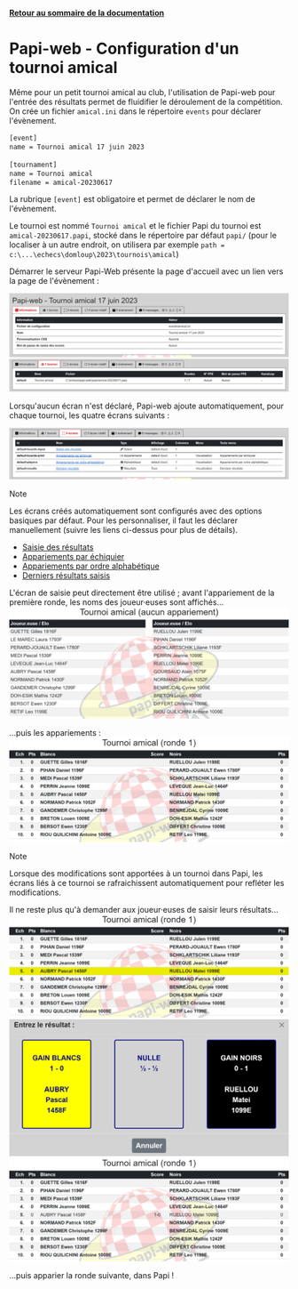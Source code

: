 **[Retour au sommaire de la documentation](../README.md)**

# Papi-web - Configuration d'un tournoi amical

Même pour un petit tournoi amical au club, l'utilisation de Papi-web pour l'entrée des résultats permet de fluidifier le déroulement de la compétition.
On crée un fichier `amical.ini` dans le répertoire `events` pour déclarer l'évènement.
```
[event]
name = Tournoi amical 17 juin 2023

[tournament] 
name = Tournoi amical
filename = amical-20230617
```
La rubrique `[event]` est obligatoire et permet de déclarer le nom de l'évènement.

Le tournoi est nommé `Tournoi amical` et le fichier Papi du tournoi est `amical-20230617.papi`, stocké dans le répertoire par défaut `papi/` (pour le localiser à un autre endroit, on utilisera par exemple `path = c:\...\echecs\domloup\2023\tournois\amical`)

Démarrer le serveur Papi-Web présente la page d'accueil avec un lien vers la page de l'évènement :

![Page d'accueil de l'évènement (informations)](images/friendly-infos.jpg)
![Page d'accueil de l'évènement (tournoi)](images/friendly-tournament.jpg)

Lorsqu'aucun écran n'est déclaré, Papi-web ajoute automatiquement, pour chaque tournoi, les quatre écrans suivants :

![Page d'accueil de l'évènement (écrans)](images/friendly-screens.jpg)

> [!NOTE]
> Les écrans créés automatiquement sont configurés avec des options basiques par défaut. Pour les personnaliser, il faut les déclarer manuellement (suivre les liens ci-dessus pour plus de détails).
> - [Saisie des résultats](21-update.md)
> - [Appariements par échiquier](22-pairings-by-board.md)
> - [Appariements par ordre alphabétique](23-pairings-by-player.md)
> - [Derniers résultats saisis](24-pairings-by-player.md)

L'écran de saisie peut directement être utilisé ; avant l'appariement de la première ronde, les noms des joueur·euses sont affichés...
![Affichage des joueur·euses avant la première ronde](images/friendly-update-0.jpg)

...puis les appariements :
![Affichage des appariements](images/friendly-update-1.jpg)

> [!NOTE]
> Lorsque des modifications sont apportées à un tournoi dans Papi, les écrans liés à ce tournoi se rafraichissent automatiquement pour refléter les modifications.

Il ne reste plus qu'à demander aux joueur·euses de saisir leurs résultats...
![Sélection d'un échiquier](images/friendly-update-2.jpg)
![Entrée d'un score](images/friendly-update-3.jpg)
![Enregistrement dans le fichier Papi](images/friendly-update-4.jpg)

...puis apparier la ronde suivante, dans Papi !

